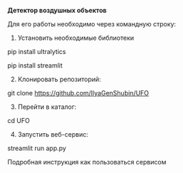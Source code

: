 **Детектор воздушных объектов**

Для его работы необходимо через командную строку:

1) Установить необходимые библиотеки

pip install ultralytics

pip install streamlit

2) Клонировать репозиторий:

git clone https://github.com/IlyaGenShubin/UFO

3) Перейти в каталог:

cd UFO

4) Запустить веб-сервис:

streamlit run app.py


Подробная инструкция как пользоваться сервисом 
